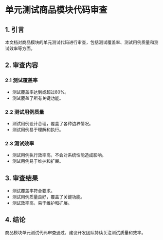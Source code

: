 # 单元测试商品模块代码审查

## 1. 引言

本文档对商品模块的单元测试代码进行审查，包括测试覆盖率、测试用例质量和测试效率等方面。

## 2. 审查内容

### 2.1 测试覆盖率

- 测试覆盖率达到或超过80%。
- 测试覆盖了所有关键功能。

### 2.2 测试用例质量

- 测试用例设计合理，覆盖了各种边界情况。
- 测试用例易于理解和执行。

### 2.3 测试效率

- 测试用例执行效率高，不会对系统性能造成影响。
- 测试用例易于维护和扩展。

## 3. 审查结果

- 测试覆盖率符合要求。
- 测试用例质量良好，覆盖了关键功能。
- 测试效率高，易于维护和扩展。

## 4. 结论

商品模块单元测试代码审查通过，建议开发团队持续关注测试质量和效率。